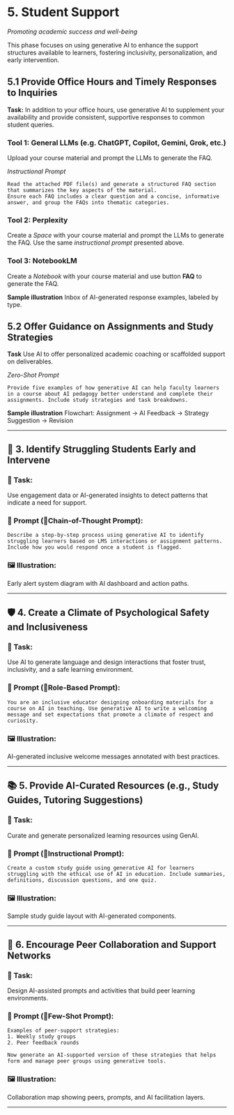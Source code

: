 
# 5. Student Support  
_Promoting academic success and well-being_

This phase focuses on using generative AI to enhance the support structures available to learners, fostering inclusivity, personalization, and early intervention.

## 5.1 Provide Office Hours and Timely Responses to Inquiries

**Task:** 
In addition to your office hours, use generative AI to supplement your availability and provide consistent, supportive responses to common student queries.

### Tool 1: General LLMs (e.g. ChatGPT, Copilot, Gemini, Grok, etc.)
Upload your course material and prompt the LLMs to generate the FAQ.

*Instructional Prompt*
```
Read the attached PDF file(s) and generate a structured FAQ section that summarizes the key aspects of the material. 
Ensure each FAQ includes a clear question and a concise, informative answer, and group the FAQs into thematic categories.
```

### Tool 2: Perplexity
Create a *Space* with your course material and prompt the LLMs to generate the FAQ. Use the same *instructional prompt* presented above.

### Tool 3: NotebookLM
Create a *Notebook* with your course material and use button **FAQ** to generate the FAQ. 

**Sample illustration** Inbox of AI-generated response examples, labeled by type.

## 5.2 Offer Guidance on Assignments and Study Strategies

**Task**
Use AI to offer personalized academic coaching or scaffolded support on deliverables.

*Zero-Shot Prompt*
```
Provide five examples of how generative AI can help faculty learners in a course about AI pedagogy better understand and complete their assignments. Include study strategies and task breakdowns.
```

**Sample illustration** Flowchart: Assignment → AI Feedback → Strategy Suggestion → Revision

---

## 🧠 3. Identify Struggling Students Early and Intervene

### 📌 Task:
Use engagement data or AI-generated insights to detect patterns that indicate a need for support.

### 🧠 Prompt (🔹Chain-of-Thought Prompt):
```
Describe a step-by-step process using generative AI to identify struggling learners based on LMS interactions or assignment patterns. Include how you would respond once a student is flagged.
```

### 🖼 Illustration:
Early alert system diagram with AI dashboard and action paths.

---

## 🛡 4. Create a Climate of Psychological Safety and Inclusiveness

### 📌 Task:
Use AI to generate language and design interactions that foster trust, inclusivity, and a safe learning environment.

### 🧠 Prompt (🔹Role-Based Prompt):
```
You are an inclusive educator designing onboarding materials for a course on AI in teaching. Use generative AI to write a welcoming message and set expectations that promote a climate of respect and curiosity.
```

### 🖼 Illustration:
AI-generated inclusive welcome messages annotated with best practices.

---

## 📚 5. Provide AI-Curated Resources (e.g., Study Guides, Tutoring Suggestions)

### 📌 Task:
Curate and generate personalized learning resources using GenAI.

### 🧠 Prompt (🔹Instructional Prompt):
```
Create a custom study guide using generative AI for learners struggling with the ethical use of AI in education. Include summaries, definitions, discussion questions, and one quiz.
```

### 🖼 Illustration:
Sample study guide layout with AI-generated components.

---

## 🤗 6. Encourage Peer Collaboration and Support Networks

### 📌 Task:
Design AI-assisted prompts and activities that build peer learning environments.

### 🧠 Prompt (🔹Few-Shot Prompt):
```
Examples of peer-support strategies:
1. Weekly study groups
2. Peer feedback rounds

Now generate an AI-supported version of these strategies that helps form and manage peer groups using generative tools.
```

### 🖼 Illustration:
Collaboration map showing peers, prompts, and AI facilitation layers.

---
